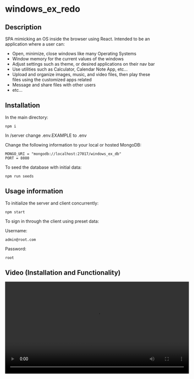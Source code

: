 # windows_ex_redo

## Description

SPA mimicking an OS inside the browser using React. Intended to be an application where a user can:

- Open, minimize, close windows like many Operating Systems
- Window memory for the current values of the windows
- Adjust settings such as theme, or desired applications on their nav bar
- Use utilities such as Calculator, Calendar Note App, etc...
- Upload and organize images, music, and video files, then play these files using the customized apps related
- Message and share files with other users
- etc...

## Installation

In the main directory: 

```code
npm i
```

In /server change .env.EXAMPLE to .env

Change the following information to your local or hosted MongoDB:

```
MONGO_URI = "mongodb://localhost:27017/windows_ex_db"
PORT = 8080
```

To seed the database with initial data:

```
npm run seeds
```

## Usage information

To initialize the server and client concurrently:

```code
npm start
```

To sign in through the client using preset data:

Username: 

```code
admin@root.com
```
Password:

```code
root
```

## Video (Installation and Functionality)

<video src='https://res.cloudinary.com/dfhe35dwt/video/upload/v1713197563/install_functionality_gg564w.mp4' width=600 controls></video>